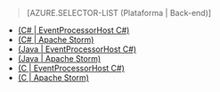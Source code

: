 > [AZURE.SELECTOR-LIST (Plataforma | Back-end)]
- [(C# | EventProcessorHost C#)](/pt-br/documentation/articles/service-bus-event-hubs-csharp-ephcs-getstarted/)
- [(C# | Apache Storm)](/pt-br/documentation/articles/service-bus-event-hubs-csharp-storm-getstarted/)
- [(Java | EventProcessorHost C#)](/pt-br/documentation/articles/service-bus-event-hubs-java-ephcs-getstarted/)
- [(Java | Apache Storm)](/pt-br/documentation/articles/service-bus-event-hubs-java-storm-getstarted/)
- [(C | EventProcessorHost C#)](/pt-br/documentation/articles/service-bus-event-hubs-c-ephcs-getstarted/)
- [(C | Apache Storm)](/pt-br/documentation/articles/service-bus-event-hubs-c-storm-getstarted/)

<!--HONumber=42-->
